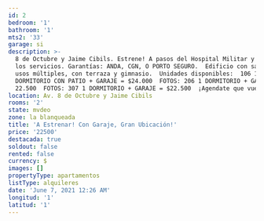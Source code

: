```yaml
---
id: 2
bedroom: '1'
bathroom: '1'
mts2: '33'
garage: si
description: >-
  8 de Octubre y Jaime Cibils. Estrene! A pasos del Hospital Militar y de todos
  los servicios. Garantías: ANDA, CGN, O PORTO SEGURO.  Edificio con salón de
  usos múltiples, con terraza y gimnasio.  Unidades disponibles:  106 1
  DORMITORIO CON PATIO + GARAJE = $24.000  FOTOS: 206 1 DORMITORIO + GARAJE = $
  22.500  FOTOS: 307 1 DORMITORIO + GARAJE = $22.500  ¡Agendate que vuelan!
location: Av. 8 de Octubre y Jaime Cibils
rooms: '2'
state: mvdeo
zone: la blanqueada
title: 'A Estrenar! Con Garaje, Gran Ubicación!'
price: '22500'
destacada: true
soldout: false
rented: false
currency: $
images: []
propertyType: apartamentos
listType: alquileres
date: 'June 7, 2021 12:26 AM'
longitud: '1'
latitud: '1'
---
```


